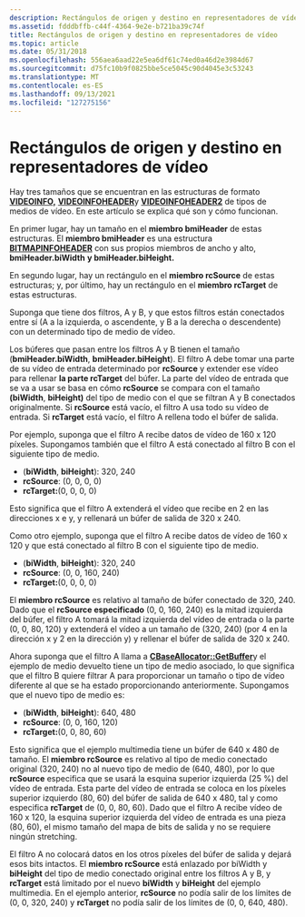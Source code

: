 ```yaml
---
description: Rectángulos de origen y destino en representadores de vídeo
ms.assetid: fdddbffb-c44f-4364-9e2e-b721ba39c74f
title: Rectángulos de origen y destino en representadores de vídeo
ms.topic: article
ms.date: 05/31/2018
ms.openlocfilehash: 556aea6aad22e5ea6df61c74ed0a46d2e3984d67
ms.sourcegitcommit: d75fc10b9f0825bbe5ce5045c90d4045e3c53243
ms.translationtype: MT
ms.contentlocale: es-ES
ms.lasthandoff: 09/13/2021
ms.locfileid: "127275156"
---
```

# <a name="source-and-target-rectangles-in-video-renderers"></a>Rectángulos de origen y destino en representadores de vídeo

Hay tres tamaños que se encuentran en las estructuras de formato [**VIDEOINFO,**](/previous-versions/windows/desktop/api/amvideo/ns-amvideo-videoinfo) [**VIDEOINFOHEADER**](/previous-versions/windows/desktop/api/amvideo/ns-amvideo-videoinfoheader)y [**VIDEOINFOHEADER2**](/previous-versions/windows/desktop/api/dvdmedia/ns-dvdmedia-videoinfoheader2) de tipos de medios de vídeo. En este artículo se explica qué son y cómo funcionan.

En primer lugar, hay un tamaño en el **miembro bmiHeader** de estas estructuras. El **miembro bmiHeader** es una estructura [**BITMAPINFOHEADER**](/windows/win32/api/wingdi/ns-wingdi-bitmapinfoheader) con sus propios miembros de ancho y alto, **bmiHeader.biWidth** **y bmiHeader.biHeight.**

En segundo lugar, hay un rectángulo en el **miembro rcSource** de estas estructuras; y, por último, hay un rectángulo en el **miembro rcTarget** de estas estructuras.

Suponga que tiene dos filtros, A y B, y que estos filtros están conectados entre sí (A a la izquierda, o ascendente, y B a la derecha o descendente) con un determinado tipo de medio de vídeo.

Los búferes que pasan entre los filtros A y B tienen el tamaño (**bmiHeader.biWidth**, **bmiHeader.biHeight**). El filtro A debe tomar una parte de su vídeo de entrada determinado por **rcSource** y extender ese vídeo para rellenar **la parte rcTarget** del búfer. La parte del vídeo de entrada que se va a usar se basa en cómo **rcSource** se compara con el tamaño **(biWidth**, **biHeight)** del tipo de medio con el que se filtran A y B conectados originalmente. Si **rcSource** está vacío, el filtro A usa todo su vídeo de entrada. Si **rcTarget** está vacío, el filtro A rellena todo el búfer de salida.

Por ejemplo, suponga que el filtro A recibe datos de vídeo de 160 x 120 píxeles. Supongamos también que el filtro A está conectado al filtro B con el siguiente tipo de medio.

-   (**biWidth**, **biHeight**): 320, 240
-   **rcSource**: (0, 0, 0, 0)
-   **rcTarget:**(0, 0, 0, 0)

Esto significa que el filtro A extenderá el vídeo que recibe en 2 en las direcciones x e y, y rellenará un búfer de salida de 320 x 240.

Como otro ejemplo, suponga que el filtro A recibe datos de vídeo de 160 x 120 y que está conectado al filtro B con el siguiente tipo de medio.

-   (**biWidth**, **biHeight**): 320, 240
-   **rcSource**: (0, 0, 160, 240)
-   **rcTarget:**(0, 0, 0, 0)

El **miembro rcSource** es relativo al tamaño de búfer conectado de 320, 240. Dado que el **rcSource especificado** (0, 0, 160, 240) es la mitad izquierda del búfer, el filtro A tomará la mitad izquierda del vídeo de entrada o la parte (0, 0, 80, 120) y extenderá el vídeo a un tamaño de (320, 240) (por 4 en la dirección x y 2 en la dirección y) y rellenar el búfer de salida de 320 x 240.

Ahora suponga que el filtro A llama a [**CBaseAllocator::GetBuffer**](cbaseallocator-getbuffer.md)y el ejemplo de medio devuelto tiene un tipo de medio asociado, lo que significa que el filtro B quiere filtrar A para proporcionar un tamaño o tipo de vídeo diferente al que se ha estado proporcionando anteriormente. Supongamos que el nuevo tipo de medio es:

-   (**biWidth**, **biHeight**): 640, 480
-   **rcSource**: (0, 0, 160, 120)
-   **rcTarget:**(0, 0, 80, 60)

Esto significa que el ejemplo multimedia tiene un búfer de 640 x 480 de tamaño. El **miembro rcSource** es relativo al tipo de medio conectado original (320, 240) no al nuevo tipo de medio de (640, 480), por lo que **rcSource** especifica que se usará la esquina superior izquierda (25 %) del vídeo de entrada. Esta parte del vídeo de entrada se coloca en los píxeles superior izquierdo (80, 60) del búfer de salida de 640 x 480, tal y como especifica **rcTarget** de (0, 0, 80, 60). Dado que el filtro A recibe vídeo de 160 x 120, la esquina superior izquierda del vídeo de entrada es una pieza (80, 60), el mismo tamaño del mapa de bits de salida y no se requiere ningún stretching.

El filtro A no colocará datos en los otros píxeles del búfer de salida y dejará esos bits intactos. El **miembro rcSource** está enlazado por biWidth y **biHeight** del tipo de medio conectado original entre los filtros A y B, y **rcTarget** está limitado por el nuevo **biWidth** y **biHeight** del ejemplo multimedia.  En el ejemplo anterior, **rcSource** no podía salir de los límites de (0, 0, 320, 240) y **rcTarget** no podía salir de los límites de (0, 0, 640, 480).

 

 



